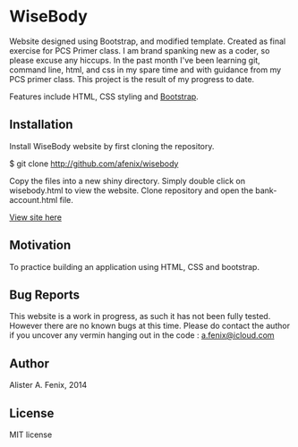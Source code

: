 WiseBody
========

Website designed using Bootstrap, and modified template.  Created as final exercise for PCS Primer class.  I am brand spanking new as a coder, so please excuse any hiccups.  In the past month I've been learning git, command line, html, and css in my spare time and with guidance from my PCS primer class.  This project is the result of my progress to date.

Features include HTML, CSS styling and [Bootstrap](http://getbootstrap.com/).

Installation
----------

Install WiseBody website by first cloning the repository.  

$ git clone http://github.com/afenix/wisebody

Copy the files into a new shiny directory.  Simply double click on wisebody.html to view the website. 
Clone repository and open the bank-account.html file.

[View site here](http://htmlpreview.github.com/?https://github.com/afenix/WiseBody/blob/gh-pages/index_Stylish.html)

Motivation 
----------
To practice building an application using HTML, CSS and bootstrap.

Bug Reports
------------

This website is a work in progress, as such it has not been fully tested.  However there are no known bugs at this time. Please do contact the author if you uncover any vermin hanging out in the code : a.fenix@icloud.com

Author
-----

Alister A. Fenix, 2014


License
-------

MIT license

